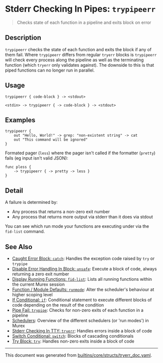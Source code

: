 # Stderr Checking In Pipes: `trypipeerr`

> Checks state of each function in a pipeline and exits block on error

## Description

`trypipeerr` checks the state of each function and exits the block if any of them
fail. Where `trypipeerr` differs from regular `tryerr` blocks is `trypipeerr` will
check every process along the pipeline as well as the terminating function (which
`tryerr` only validates against). The downside to this is that piped functions can
no longer run in parallel.

## Usage

```
trypipeerr { code-block } -> <stdout>

<stdin> -> trypipeerr { -> code-block } -> <stdout>
```

## Examples

```
trypipeerr {
    out "Hello, World!" -> grep: "non-existent string" -> cat
    out "This command will be ignored"
}
```

Formated pager (`less`) where the pager isn't called if the formatter (`pretty`) fails (eg input isn't valid JSON):

```
func pless {
    -> trypipeerr { -> pretty -> less }
}
```

## Detail

A failure is determined by:

* Any process that returns a non-zero exit number
* Any process that returns more output via stderr than it does via stdout

You can see which run mode your functions are executing under via the `fid-list`
command.

## See Also

* [Caught Error Block: `catch`](../commands/catch.md):
  Handles the exception code raised by `try` or `trypipe`
* [Disable Error Handling In Block: `unsafe`](../commands/unsafe.md):
  Execute a block of code, always returning a zero exit number
* [Display Running Functions: `fid-list`](../commands/fid-list.md):
  Lists all running functions within the current Murex session
* [Function / Module Defaults: `runmode`](../commands/runmode.md):
  Alter the scheduler's behaviour at higher scoping level
* [If Conditional: `if`](../commands/if.md):
  Conditional statement to execute different blocks of code depending on the result of the condition
* [Pipe Fail: `trypipe`](../commands/trypipe.md):
  Checks for non-zero exits of each function in a pipeline
* [Schedulers](../user-guide/schedulers.md):
  Overview of the different schedulers (or 'run modes') in Murex
* [Stderr Checking In TTY: `tryerr`](../commands/tryerr.md):
  Handles errors inside a block of code
* [Switch Conditional: `switch`](../commands/switch.md):
  Blocks of cascading conditionals
* [Try Block: `try`](../commands/try.md):
  Handles non-zero exits inside a block of code

<hr/>

This document was generated from [builtins/core/structs/tryerr_doc.yaml](https://github.com/lmorg/murex/blob/master/builtins/core/structs/tryerr_doc.yaml).